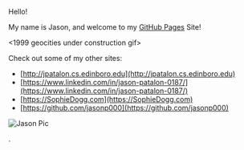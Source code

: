 Hello!

My name is Jason, and welcome to my [GitHub Pages](https://jasonp000.github.io) Site! 

<1999 geocities under construction gif>

Check out some of my other sites:
 * [http://jpatalon.cs.edinboro.edu](http://jpatalon.cs.edinboro.edu)
 * [https://www.linkedin.com/in/jason-patalon-0187/](https://www.linkedin.com/in/jason-patalon-0187/)
 * [https://SophieDogg.com](https://SophieDogg.com)
 * [https://github.com/jasonp000](https://github.com/jasonp000)

![Jason Pic](/assets/jason4sm.jpg)

.
